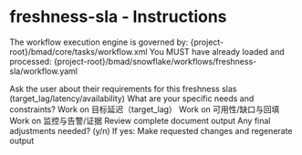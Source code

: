 # freshness-sla - Instructions

<critical>The workflow execution engine is governed by: {project-root}/bmad/core/tasks/workflow.xml</critical>
<critical>You MUST have already loaded and processed: {project-root}/bmad/snowflake/workflows/freshness-sla/workflow.yaml</critical>

<workflow>

<step n="1" goal="Understand Requirements">
<action>Ask the user about their requirements for this freshness slas (target_lag/latency/availability)</action>
<ask>What are your specific needs and constraints?</ask>
</step>

<step n="2" goal="目标延迟（TARGET_LAG）">
<action>Work on 目标延迟（target_lag）</action>
<template-output section="target_lag"/>
</step>

<step n="3" goal="可用性/缺口与回填">
<action>Work on 可用性/缺口与回填</action>
<template-output section="availability"/>
</step>

<step n="4" goal="监控与告警/证据">
<action>Work on 监控与告警/证据</action>
<template-output section="monitoring"/>
</step>

<step n="5" goal="Review and Finalize">
<action>Review complete document output</action>
<ask>Any final adjustments needed? (y/n)</ask>
<check>If yes:</check>
  <action>Make requested changes and regenerate output</action>
</step>

</workflow>
